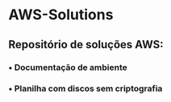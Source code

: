 # AWS-Solutions
## Repositório de soluções AWS:

### • Documentação de ambiente

### • Planilha com discos sem criptografia